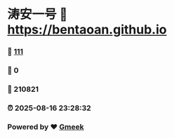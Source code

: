# 涛安一号 :link: https://bentaoan.github.io 
### :page_facing_up: [111](https://bentaoan.github.io/tag.html) 
### :speech_balloon: 0 
### :hibiscus: 210821 
### :alarm_clock: 2025-08-16 23:28:32 
### Powered by :heart: [Gmeek](https://github.com/Meekdai/Gmeek)

